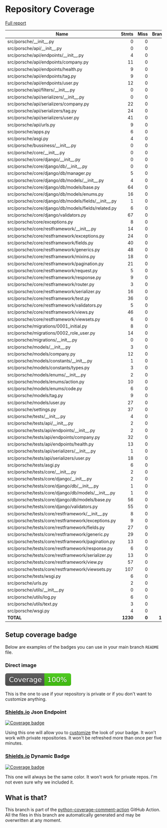 # Repository Coverage

[Full report](https://htmlpreview.github.io/?https://github.com/noHairMan/nhm-django-infra/blob/python-coverage-comment-action-data/htmlcov/index.html)

| Name                                                     |    Stmts |     Miss |   Branch |   BrPart |    Cover |   Missing |
|--------------------------------------------------------- | -------: | -------: | -------: | -------: | -------: | --------: |
| src/porsche/\_\_init\_\_.py                              |        0 |        0 |        0 |        0 |     100% |           |
| src/porsche/api/\_\_init\_\_.py                          |        0 |        0 |        0 |        0 |     100% |           |
| src/porsche/api/endpoints/\_\_init\_\_.py                |        4 |        0 |        0 |        0 |     100% |           |
| src/porsche/api/endpoints/company.py                     |       11 |        0 |        0 |        0 |     100% |           |
| src/porsche/api/endpoints/health.py                      |        9 |        0 |        0 |        0 |     100% |           |
| src/porsche/api/endpoints/tag.py                         |        9 |        0 |        0 |        0 |     100% |           |
| src/porsche/api/endpoints/user.py                        |       12 |        0 |        0 |        0 |     100% |           |
| src/porsche/api/filters/\_\_init\_\_.py                  |        0 |        0 |        0 |        0 |     100% |           |
| src/porsche/api/serializers/\_\_init\_\_.py              |        0 |        0 |        0 |        0 |     100% |           |
| src/porsche/api/serializers/company.py                   |       22 |        0 |        0 |        0 |     100% |           |
| src/porsche/api/serializers/tag.py                       |       24 |        0 |        0 |        0 |     100% |           |
| src/porsche/api/serializers/user.py                      |       41 |        0 |        0 |        0 |     100% |           |
| src/porsche/api/urls.py                                  |        9 |        0 |        0 |        0 |     100% |           |
| src/porsche/apps.py                                      |        6 |        0 |        0 |        0 |     100% |           |
| src/porsche/asgi.py                                      |        4 |        0 |        0 |        0 |     100% |           |
| src/porsche/bussiness/\_\_init\_\_.py                    |        0 |        0 |        0 |        0 |     100% |           |
| src/porsche/core/\_\_init\_\_.py                         |        0 |        0 |        0 |        0 |     100% |           |
| src/porsche/core/django/\_\_init\_\_.py                  |        0 |        0 |        0 |        0 |     100% |           |
| src/porsche/core/django/db/\_\_init\_\_.py               |        0 |        0 |        0 |        0 |     100% |           |
| src/porsche/core/django/db/manager.py                    |        5 |        0 |        0 |        0 |     100% |           |
| src/porsche/core/django/db/models/\_\_init\_\_.py        |        4 |        0 |        0 |        0 |     100% |           |
| src/porsche/core/django/db/models/base.py                |       64 |        0 |       16 |        0 |     100% |           |
| src/porsche/core/django/db/models/enums.py               |       16 |        0 |        0 |        0 |     100% |           |
| src/porsche/core/django/db/models/fields/\_\_init\_\_.py |        1 |        0 |        0 |        0 |     100% |           |
| src/porsche/core/django/db/models/fields/related.py      |        6 |        0 |        0 |        0 |     100% |           |
| src/porsche/core/django/validators.py                    |       67 |        0 |       30 |        0 |     100% |           |
| src/porsche/core/exceptions.py                           |        8 |        0 |        2 |        0 |     100% |           |
| src/porsche/core/restframework/\_\_init\_\_.py           |       14 |        0 |        0 |        0 |     100% |           |
| src/porsche/core/restframework/exceptions.py             |       24 |        0 |        4 |        0 |     100% |           |
| src/porsche/core/restframework/fields.py                 |       40 |        0 |        2 |        0 |     100% |           |
| src/porsche/core/restframework/generics.py               |       48 |        0 |       18 |        0 |     100% |           |
| src/porsche/core/restframework/mixins.py                 |       18 |        0 |        0 |        0 |     100% |           |
| src/porsche/core/restframework/pagination.py             |       21 |        0 |        0 |        0 |     100% |           |
| src/porsche/core/restframework/request.py                |        5 |        0 |        0 |        0 |     100% |           |
| src/porsche/core/restframework/response.py               |        9 |        0 |        0 |        0 |     100% |           |
| src/porsche/core/restframework/router.py                 |        3 |        0 |        0 |        0 |     100% |           |
| src/porsche/core/restframework/serializer.py             |       16 |        0 |        2 |        0 |     100% |           |
| src/porsche/core/restframework/test.py                   |       36 |        0 |        0 |        0 |     100% |           |
| src/porsche/core/restframework/validators.py             |        5 |        0 |        0 |        0 |     100% |           |
| src/porsche/core/restframework/views.py                  |       46 |        0 |       20 |        0 |     100% |           |
| src/porsche/core/restframework/viewsets.py               |        6 |        0 |        0 |        0 |     100% |           |
| src/porsche/migrations/0001\_initial.py                  |        8 |        0 |        0 |        0 |     100% |           |
| src/porsche/migrations/0002\_role\_user.py               |       14 |        0 |        0 |        0 |     100% |           |
| src/porsche/migrations/\_\_init\_\_.py                   |        0 |        0 |        0 |        0 |     100% |           |
| src/porsche/models/\_\_init\_\_.py                       |        3 |        0 |        0 |        0 |     100% |           |
| src/porsche/models/company.py                            |       12 |        0 |        0 |        0 |     100% |           |
| src/porsche/models/constants/\_\_init\_\_.py             |        1 |        0 |        0 |        0 |     100% |           |
| src/porsche/models/constants/types.py                    |        3 |        0 |        0 |        0 |     100% |           |
| src/porsche/models/enums/\_\_init\_\_.py                 |        2 |        0 |        0 |        0 |     100% |           |
| src/porsche/models/enums/action.py                       |       10 |        0 |        0 |        0 |     100% |           |
| src/porsche/models/enums/code.py                         |        6 |        0 |        0 |        0 |     100% |           |
| src/porsche/models/tag.py                                |        9 |        0 |        0 |        0 |     100% |           |
| src/porsche/models/user.py                               |       27 |        0 |        0 |        0 |     100% |           |
| src/porsche/settings.py                                  |       37 |        0 |        0 |        0 |     100% |           |
| src/porsche/tests/\_\_init\_\_.py                        |        4 |        0 |        0 |        0 |     100% |           |
| src/porsche/tests/api/\_\_init\_\_.py                    |        2 |        0 |        0 |        0 |     100% |           |
| src/porsche/tests/api/endpoints/\_\_init\_\_.py          |        2 |        0 |        0 |        0 |     100% |           |
| src/porsche/tests/api/endpoints/company.py               |       32 |        0 |        2 |        0 |     100% |           |
| src/porsche/tests/api/endpoints/health.py                |       13 |        0 |        0 |        0 |     100% |           |
| src/porsche/tests/api/serializers/\_\_init\_\_.py        |        1 |        0 |        0 |        0 |     100% |           |
| src/porsche/tests/api/serializers/user.py                |       18 |        0 |        2 |        0 |     100% |           |
| src/porsche/tests/asgi.py                                |        6 |        0 |        0 |        0 |     100% |           |
| src/porsche/tests/core/\_\_init\_\_.py                   |        2 |        0 |        0 |        0 |     100% |           |
| src/porsche/tests/core/django/\_\_init\_\_.py            |        2 |        0 |        0 |        0 |     100% |           |
| src/porsche/tests/core/django/db/\_\_init\_\_.py         |        1 |        0 |        0 |        0 |     100% |           |
| src/porsche/tests/core/django/db/models/\_\_init\_\_.py  |        1 |        0 |        0 |        0 |     100% |           |
| src/porsche/tests/core/django/db/models/base.py          |       56 |        0 |        2 |        0 |     100% |           |
| src/porsche/tests/core/django/validators.py              |       55 |        0 |        0 |        0 |     100% |           |
| src/porsche/tests/core/restframework/\_\_init\_\_.py     |        8 |        0 |        0 |        0 |     100% |           |
| src/porsche/tests/core/restframework/exceptions.py       |        9 |        0 |        0 |        0 |     100% |           |
| src/porsche/tests/core/restframework/fields.py           |       27 |        0 |        0 |        0 |     100% |           |
| src/porsche/tests/core/restframework/generic.py          |       29 |        0 |        0 |        0 |     100% |           |
| src/porsche/tests/core/restframework/pagination.py       |       13 |        0 |        0 |        0 |     100% |           |
| src/porsche/tests/core/restframework/response.py         |        6 |        0 |        0 |        0 |     100% |           |
| src/porsche/tests/core/restframework/serializer.py       |       13 |        0 |        0 |        0 |     100% |           |
| src/porsche/tests/core/restframework/view.py             |       57 |        0 |        0 |        0 |     100% |           |
| src/porsche/tests/core/restframework/viewsets.py         |      107 |        0 |        0 |        0 |     100% |           |
| src/porsche/tests/wsgi.py                                |        6 |        0 |        0 |        0 |     100% |           |
| src/porsche/urls.py                                      |        2 |        0 |        0 |        0 |     100% |           |
| src/porsche/utils/\_\_init\_\_.py                        |        0 |        0 |        0 |        0 |     100% |           |
| src/porsche/utils/log.py                                 |        6 |        0 |        0 |        0 |     100% |           |
| src/porsche/utils/text.py                                |        3 |        0 |        0 |        0 |     100% |           |
| src/porsche/wsgi.py                                      |        4 |        0 |        0 |        0 |     100% |           |
|                                                **TOTAL** | **1230** |    **0** |  **100** |    **0** | **100%** |           |


## Setup coverage badge

Below are examples of the badges you can use in your main branch `README` file.

### Direct image

[![Coverage badge](https://raw.githubusercontent.com/noHairMan/nhm-django-infra/python-coverage-comment-action-data/badge.svg)](https://htmlpreview.github.io/?https://github.com/noHairMan/nhm-django-infra/blob/python-coverage-comment-action-data/htmlcov/index.html)

This is the one to use if your repository is private or if you don't want to customize anything.

### [Shields.io](https://shields.io) Json Endpoint

[![Coverage badge](https://img.shields.io/endpoint?url=https://raw.githubusercontent.com/noHairMan/nhm-django-infra/python-coverage-comment-action-data/endpoint.json)](https://htmlpreview.github.io/?https://github.com/noHairMan/nhm-django-infra/blob/python-coverage-comment-action-data/htmlcov/index.html)

Using this one will allow you to [customize](https://shields.io/endpoint) the look of your badge.
It won't work with private repositories. It won't be refreshed more than once per five minutes.

### [Shields.io](https://shields.io) Dynamic Badge

[![Coverage badge](https://img.shields.io/badge/dynamic/json?color=brightgreen&label=coverage&query=%24.message&url=https%3A%2F%2Fraw.githubusercontent.com%2FnoHairMan%2Fnhm-django-infra%2Fpython-coverage-comment-action-data%2Fendpoint.json)](https://htmlpreview.github.io/?https://github.com/noHairMan/nhm-django-infra/blob/python-coverage-comment-action-data/htmlcov/index.html)

This one will always be the same color. It won't work for private repos. I'm not even sure why we included it.

## What is that?

This branch is part of the
[python-coverage-comment-action](https://github.com/marketplace/actions/python-coverage-comment)
GitHub Action. All the files in this branch are automatically generated and may be
overwritten at any moment.